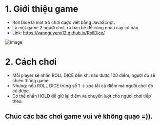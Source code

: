 # 1. Giới thiệu game
- Roll Dice là môt trò chơi được viết bằng JavaScript.
- Là một game 2 người chơi, rủ ban bè để cùng nhau cay cú nào.
- Link: https://vannguyenv12.github.io/RollDice/

![image](https://user-images.githubusercontent.com/88303019/161009727-7c52d8e3-98bc-464a-8b3e-e17e2d8e75be.png)


# 2. Cách chơi
- Mỗi player  sẽ nhấn ROLL DICE đến khi nào được 100 điểm, người đó sẽ chiến thắng game.
- Nhưng: nếu ROLL DICE trúng số 1 -> xóa tất cả điểm mà người chơi đó có được.
- Có thể nhấn HOLD để giữ lại điểm và chuyển lượt cho người chơi tiếp theo.

## Chúc các bác chơi game vui vẻ không quạo =)).
